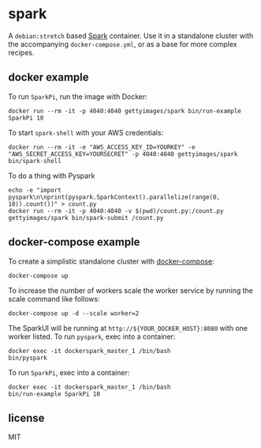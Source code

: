 
# spark

A `debian:stretch` based [Spark](http://spark.apache.org) container. Use it in a standalone cluster with the accompanying `docker-compose.yml`, or as a base for more complex recipes.

## docker example

To run `SparkPi`, run the image with Docker:

    docker run --rm -it -p 4040:4040 gettyimages/spark bin/run-example SparkPi 10

To start `spark-shell` with your AWS credentials:

    docker run --rm -it -e "AWS_ACCESS_KEY_ID=YOURKEY" -e "AWS_SECRET_ACCESS_KEY=YOURSECRET" -p 4040:4040 gettyimages/spark bin/spark-shell

To do a thing with Pyspark

    echo -e "import pyspark\n\nprint(pyspark.SparkContext().parallelize(range(0, 10)).count())" > count.py
    docker run --rm -it -p 4040:4040 -v $(pwd)/count.py:/count.py gettyimages/spark bin/spark-submit /count.py

## docker-compose example

To create a simplistic standalone cluster with [docker-compose](http://docs.docker.com/compose):

    docker-compose up
    
To increase the number of workers scale the worker service by running the scale command like follows:

    docker-compose up -d --scale worker=2

The SparkUI will be running at `http://${YOUR_DOCKER_HOST}:8080` with one worker listed. To run `pyspark`, exec into a container:

    docker exec -it dockerspark_master_1 /bin/bash
    bin/pyspark

To run `SparkPi`, exec into a container:

    docker exec -it dockerspark_master_1 /bin/bash
    bin/run-example SparkPi 10

## license

MIT
